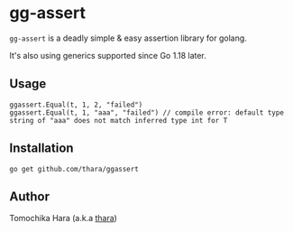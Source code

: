 # gg-assert

`gg-assert` is a deadly simple & easy assertion library for golang.

It's also using generics supported since Go 1.18 later.

## Usage

```
ggassert.Equal(t, 1, 2, "failed")
ggassert.Equal(t, 1, "aaa", "failed") // compile error: default type string of "aaa" does not match inferred type int for T
```

## Installation

```
go get github.com/thara/ggassert
```

## Author

Tomochika Hara (a.k.a [thara](https://thara.dev))
